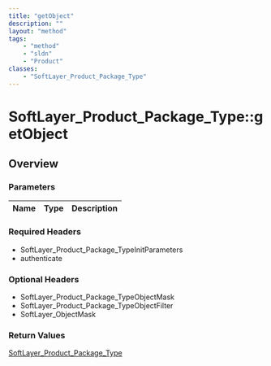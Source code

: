 ```yaml
---
title: "getObject"
description: ""
layout: "method"
tags:
    - "method"
    - "sldn"
    - "Product"
classes:
    - "SoftLayer_Product_Package_Type"
---
```

# SoftLayer_Product_Package_Type::getObject
## Overview 


### Parameters 
|Name | Type | Description |
| --- | --- | --- |


### Required Headers
* SoftLayer_Product_Package_TypeInitParameters
* authenticate

### Optional Headers
* SoftLayer_Product_Package_TypeObjectMask
* SoftLayer_Product_Package_TypeObjectFilter
* SoftLayer_ObjectMask

### Return Values
<a href='/reference/datatypes/SoftLayer_Product_Package_Type'>SoftLayer_Product_Package_Type </a>
